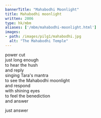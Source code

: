 ```yaml
---
bannerTitle: "Mahabodhi Moonlight" 
title: Mahabodhi moonlight
written: 2006
type: hk/mbm
aliases: ['/mbm/mahabodhi-moonlight.html']
images:
- path: /images/pilg1/mahabodhi.jpg 
  alt: "The Mahabodhi Temple"
---
```


power cut  
just long enough  
to hear the hush  
and reply  
singing Tara's mantra  
to see the Mahabodhi moonlight  
and respond  
with shining eyes  
to feel the benediction  
and answer
 
just answer

